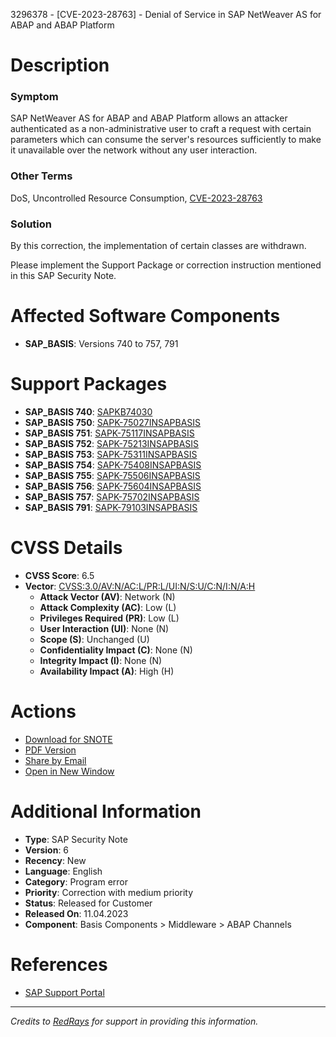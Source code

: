 3296378 - [CVE-2023-28763] - Denial of Service in SAP NetWeaver AS for ABAP and ABAP Platform

# Description

### Symptom
SAP NetWeaver AS for ABAP and ABAP Platform allows an attacker authenticated as a non-administrative user to craft a request with certain parameters which can consume the server's resources sufficiently to make it unavailable over the network without any user interaction.

### Other Terms
DoS, Uncontrolled Resource Consumption, [CVE-2023-28763](https://www.cve.org/CVERecord?id=CVE-2023-28763)

### Solution
By this correction, the implementation of certain classes are withdrawn.

Please implement the Support Package or correction instruction mentioned in this SAP Security Note.

# Affected Software Components
- **SAP_BASIS**: Versions 740 to 757, 791

# Support Packages
- **SAP_BASIS 740**: [SAPKB74030](https://me.sap.com/supportpackage/SAPKB74030)
- **SAP_BASIS 750**: [SAPK-75027INSAPBASIS](https://me.sap.com/supportpackage/SAPK-75027INSAPBASIS)
- **SAP_BASIS 751**: [SAPK-75117INSAPBASIS](https://me.sap.com/supportpackage/SAPK-75117INSAPBASIS)
- **SAP_BASIS 752**: [SAPK-75213INSAPBASIS](https://me.sap.com/supportpackage/SAPK-75213INSAPBASIS)
- **SAP_BASIS 753**: [SAPK-75311INSAPBASIS](https://me.sap.com/supportpackage/SAPK-75311INSAPBASIS)
- **SAP_BASIS 754**: [SAPK-75408INSAPBASIS](https://me.sap.com/supportpackage/SAPK-75408INSAPBASIS)
- **SAP_BASIS 755**: [SAPK-75506INSAPBASIS](https://me.sap.com/supportpackage/SAPK-75506INSAPBASIS)
- **SAP_BASIS 756**: [SAPK-75604INSAPBASIS](https://me.sap.com/supportpackage/SAPK-75604INSAPBASIS)
- **SAP_BASIS 757**: [SAPK-75702INSAPBASIS](https://me.sap.com/supportpackage/SAPK-75702INSAPBASIS)
- **SAP_BASIS 791**: [SAPK-79103INSAPBASIS](https://me.sap.com/supportpackage/SAPK-79103INSAPBASIS)

# CVSS Details
- **CVSS Score**: 6.5
- **Vector**: [CVSS:3.0/AV:N/AC:L/PR:L/UI:N/S:U/C:N/I:N/A:H](https://www.first.org/cvss/calculator/3.0#CVSS:3.0/AV:N/AC:L/PR:L/UI:N/S:U/C:N/I:N/A:H)
  - **Attack Vector (AV)**: Network (N)
  - **Attack Complexity (AC)**: Low (L)
  - **Privileges Required (PR)**: Low (L)
  - **User Interaction (UI)**: None (N)
  - **Scope (S)**: Unchanged (U)
  - **Confidentiality Impact (C)**: None (N)
  - **Integrity Impact (I)**: None (N)
  - **Availability Impact (A)**: High (H)

# Actions
- [Download for SNOTE](https://notesdownloads.sap.com/note/0040000000433752023)
- [PDF Version](https://userapps.support.sap.com/sap/support/sfm/notes/print/0003296378?language=en-US&token=D7A06924B5BFBA7FE99E3B83045EAF5B)
- [Share by Email](https://me.sap.com/notes/0003296378)
- [Open in New Window](https://me.sap.com/notes/0003296378)

# Additional Information
- **Type**: SAP Security Note
- **Version**: 6
- **Recency**: New
- **Language**: English
- **Category**: Program error
- **Priority**: Correction with medium priority
- **Status**: Released for Customer
- **Released On**: 11.04.2023
- **Component**: Basis Components > Middleware > ABAP Channels

# References
- [SAP Support Portal](https://me.sap.com/notes/0003296378)

---

*Credits to [RedRays](https://redrays.io) for support in providing this information.*
